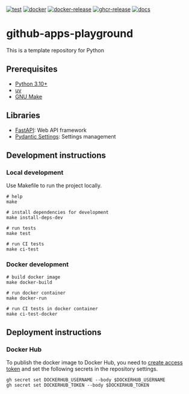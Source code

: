[![test](https://github.com/ks6088ts-labs/github-apps-playground/actions/workflows/test.yaml/badge.svg?branch=main)](https://github.com/ks6088ts-labs/github-apps-playground/actions/workflows/test.yaml?query=branch%3Amain)
[![docker](https://github.com/ks6088ts-labs/github-apps-playground/actions/workflows/docker.yaml/badge.svg?branch=main)](https://github.com/ks6088ts-labs/github-apps-playground/actions/workflows/docker.yaml?query=branch%3Amain)
[![docker-release](https://github.com/ks6088ts-labs/github-apps-playground/actions/workflows/docker-release.yaml/badge.svg)](https://github.com/ks6088ts-labs/github-apps-playground/actions/workflows/docker-release.yaml)
[![ghcr-release](https://github.com/ks6088ts-labs/github-apps-playground/actions/workflows/ghcr-release.yaml/badge.svg)](https://github.com/ks6088ts-labs/github-apps-playground/actions/workflows/ghcr-release.yaml)
[![docs](https://github.com/ks6088ts-labs/github-apps-playground/actions/workflows/github-pages.yaml/badge.svg)](https://github.com/ks6088ts-labs/github-apps-playground/actions/workflows/github-pages.yaml)

# github-apps-playground

This is a template repository for Python

## Prerequisites

- [Python 3.10+](https://www.python.org/downloads/)
- [uv](https://docs.astral.sh/uv/getting-started/installation/)
- [GNU Make](https://www.gnu.org/software/make/)

## Libraries

- [FastAPI](https://fastapi.tiangolo.com/): Web API framework
- [Pydantic Settings](https://fastapi.tiangolo.com/advanced/settings/#pydantic-settings): Settings management

## Development instructions

### Local development

Use Makefile to run the project locally.

```shell
# help
make

# install dependencies for development
make install-deps-dev

# run tests
make test

# run CI tests
make ci-test
```

### Docker development

```shell
# build docker image
make docker-build

# run docker container
make docker-run

# run CI tests in docker container
make ci-test-docker
```

## Deployment instructions

### Docker Hub

To publish the docker image to Docker Hub, you need to [create access token](https://app.docker.com/settings/personal-access-tokens/create) and set the following secrets in the repository settings.

```shell
gh secret set DOCKERHUB_USERNAME --body $DOCKERHUB_USERNAME
gh secret set DOCKERHUB_TOKEN --body $DOCKERHUB_TOKEN
```
